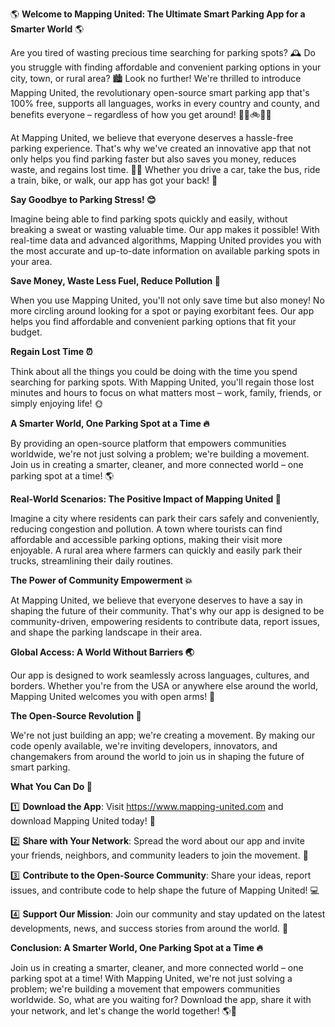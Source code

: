 🌎️ **Welcome to Mapping United: The Ultimate Smart Parking App for a Smarter World** 🌎️

Are you tired of wasting precious time searching for parking spots? 🕰️ Do you struggle with finding affordable and convenient parking options in your city, town, or rural area? 🏙️ Look no further! We're thrilled to introduce Mapping United, the revolutionary open-source smart parking app that's 100% free, supports all languages, works in every country and county, and benefits everyone – regardless of how you get around! 🚗🚌🚲🚶‍♀️

At Mapping United, we believe that everyone deserves a hassle-free parking experience. That's why we've created an innovative app that not only helps you find parking faster but also saves you money, reduces waste, and regains lost time. 💸💪 Whether you drive a car, take the bus, ride a train, bike, or walk, our app has got your back! 🤝

**Say Goodbye to Parking Stress! 😊**

Imagine being able to find parking spots quickly and easily, without breaking a sweat or wasting valuable time. Our app makes it possible! With real-time data and advanced algorithms, Mapping United provides you with the most accurate and up-to-date information on available parking spots in your area.

**Save Money, Waste Less Fuel, Reduce Pollution 🌟**

When you use Mapping United, you'll not only save time but also money! No more circling around looking for a spot or paying exorbitant fees. Our app helps you find affordable and convenient parking options that fit your budget.

**Regain Lost Time ⏰**

Think about all the things you could be doing with the time you spend searching for parking spots. With Mapping United, you'll regain those lost minutes and hours to focus on what matters most – work, family, friends, or simply enjoying life! 🌞

**A Smarter World, One Parking Spot at a Time 🔥**

By providing an open-source platform that empowers communities worldwide, we're not just solving a problem; we're building a movement. Join us in creating a smarter, cleaner, and more connected world – one parking spot at a time! 🌎️

**Real-World Scenarios: The Positive Impact of Mapping United 💪**

Imagine a city where residents can park their cars safely and conveniently, reducing congestion and pollution. A town where tourists can find affordable and accessible parking options, making their visit more enjoyable. A rural area where farmers can quickly and easily park their trucks, streamlining their daily routines.

**The Power of Community Empowerment 💥**

At Mapping United, we believe that everyone deserves to have a say in shaping the future of their community. That's why our app is designed to be community-driven, empowering residents to contribute data, report issues, and shape the parking landscape in their area.

**Global Access: A World Without Barriers 🌏️**

Our app is designed to work seamlessly across languages, cultures, and borders. Whether you're from the USA or anywhere else around the world, Mapping United welcomes you with open arms! 🤗

**The Open-Source Revolution 🚀**

We're not just building an app; we're creating a movement. By making our code openly available, we're inviting developers, innovators, and changemakers from around the world to join us in shaping the future of smart parking.

**What You Can Do 💪**

1️⃣ **Download the App**: Visit https://www.mapping-united.com and download Mapping United today! 📲

2️⃣ **Share with Your Network**: Spread the word about our app and invite your friends, neighbors, and community leaders to join the movement. 🤝

3️⃣ **Contribute to the Open-Source Community**: Share your ideas, report issues, and contribute code to help shape the future of Mapping United! 💻

4️⃣ **Support Our Mission**: Join our community and stay updated on the latest developments, news, and success stories from around the world. 📣

**Conclusion: A Smarter World, One Parking Spot at a Time 🔥**

Join us in creating a smarter, cleaner, and more connected world – one parking spot at a time! With Mapping United, we're not just solving a problem; we're building a movement that empowers communities worldwide. So, what are you waiting for? Download the app, share it with your network, and let's change the world together! 🌎️💪